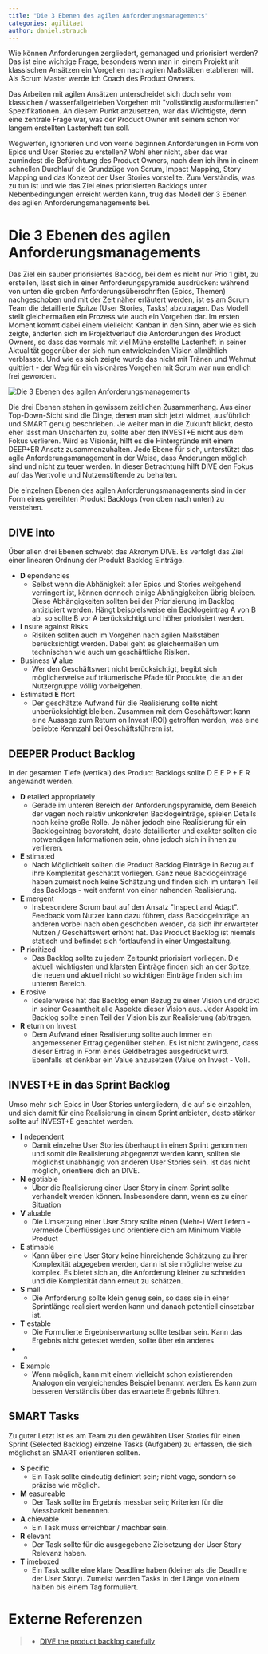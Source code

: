 ```yaml
---
title: "Die 3 Ebenen des agilen Anforderungsmanagements"
categories: agilitaet
author: daniel.strauch
---
```

Wie können Anforderungen zergliedert, gemanaged und priorisiert werden? Das ist eine wichtige Frage, besonders wenn man in einem Projekt mit klassischen Ansätzen ein Vorgehen nach agilen Maßstäben etablieren will. Als Scrum Master werde ich Coach des Product Owners.

Das Arbeiten mit agilen Ansätzen unterscheidet sich doch sehr vom klassichen / wasserfallgetrieben Vorgehen mit "vollständig ausformulierten" Spezifikationen. An diesem Punkt anzusetzen, war das Wichtigste, denn eine zentrale Frage war, was der Product Owner mit seinem schon vor langem erstellten Lastenheft tun soll.

Wegwerfen, ignorieren und von vorne beginnen Anforderungen in Form von Epics und User Stories zu erstellen? Wohl eher nicht, aber das war zumindest die Befürchtung des Product Owners, nach dem ich ihm in einem schnellen Durchlauf die Grundzüge von Scrum, Impact Mapping, Story Mapping und das Konzept der User Stories vorstellte. Zum Verständis, was zu tun ist und wie das Ziel eines priorisierten Backlogs unter Nebenbedingungen erreicht werden kann, trug das Modell der 3 Ebenen des agilen Anforderungsmanagements bei.

# Die 3 Ebenen des agilen Anforderungsmanagements

Das Ziel ein sauber priorisiertes Backlog, bei dem es nicht nur Prio 1 gibt, zu erstellen, lässt sich in einer Anforderungspyramide ausdrücken: während von unten die groben Anforderungsüberschriften (Epics, Themen) nachgeschoben und mit der Zeit näher erläutert werden, ist es am Scrum Team die detaillierte *Spitze* (User Stories, Tasks) abzutragen. Das Modell stellt gleichermaßen ein Prozess wie auch ein Vorgehen dar. Im ersten Moment kommt dabei einem vielleicht Kanban in den Sinn, aber wie es sich zeigte, änderten sich im Projektverlauf die Anforderungen des Product Owners, so dass das vormals mit viel Mühe erstellte Lastenheft in seiner Aktualität gegenüber der sich nun entwickelnden Vision allmählich verblasste. Und wie es sich zeigte wurde das nicht mit Tränen und Wehmut quittiert - der Weg für ein visionäres Vorgehen mit Scrum war nun endlich frei geworden.

![Die 3 Ebenen des agilen Anforderungsmanagements](/img/posts/2016-11-04/001.gif)

Die drei Ebenen stehen in gewissem zeitlichen Zusammenhang. Aus einer Top-Down-Sicht sind die Dinge, denen man sich jetzt widmet, ausführlich und SMART genug beschrieben. Je weiter man in die Zukunft blickt, desto eher lässt man Unschärfen zu, sollte aber den INVEST+E nicht aus dem Fokus verlieren. Wird es Visionär, hilft es die Hintergründe mit einem DEEP+ER Ansatz zusammenzuhalten. Jede Ebene für sich, unterstützt das agile Anforderungsmanagement in der Weise, dass Änderungen möglich sind und nicht zu teuer werden. In dieser Betrachtung hilft DIVE den Fokus auf das Wertvolle und Nutzenstiftende zu behalten.

Die einzelnen Ebenen des agilen Anforderungsmanagements sind in der Form eines gereihten Produkt Backlogs (von oben nach unten) zu verstehen.

## DIVE into
Über allen drei Ebenen schwebt das Akronym DIVE. Es verfolgt das Ziel einer linearen Ordnung der Produkt Backlog Einträge.

* **D** ependencies
    * Selbst wenn die Abhänigkeit aller Epics und Stories weitgehend verringert ist, können dennoch einige Abhängigkeiten übrig bleiben. Diese Abhängigkeiten sollten bei der Priorisierung im Backlog antizipiert werden. Hängt beispielsweise ein Backlogeintrag A von B ab, so sollte B vor A berücksichtigt und höher priorisiert werden.
* **I** nsure against Risks
    * Risiken sollten auch im Vorgehen nach agilen Maßstäben berücksichtigt werden. Dabei geht es gleichermaßen um technischen wie auch um geschäftliche Risiken.
* Business **V** alue
    * Wer den Geschäftswert nicht berücksichtigt, begibt sich möglicherweise auf träumerische Pfade für Produkte, die an der Nutzergruppe völlig vorbeigehen.    
* Estimated **E** ffort
    * Der geschätzte Aufwand für die Realisierung sollte nicht unberücksichtigt bleiben. Zusammen mit dem Geschäftswert kann eine Aussage zum Return on Invest (ROI) getroffen werden, was eine beliebte Kennzahl bei Geschäftsführern ist.

## DEEPER Product Backlog

In der gesamten Tiefe (vertikal) des Product Backlogs sollte D E E P + E R angewandt werden.

* **D** etailed appropriately
    * Gerade im unteren Bereich der Anforderungspyramide, dem Bereich der vagen noch relativ unkonkreten Backlogeinträge, spielen Details noch keine große Rolle. Je näher jedoch eine Realisierung für ein Backlogeintrag bevorsteht, desto detaillierter und exakter sollten die notwendigen Informationen sein, ohne jedoch sich in ihnen zu verlieren.  
* **E** stimated
    * Nach Möglichkeit sollten die Product Backlog Einträge in Bezug auf ihre Komplexität geschätzt vorliegen. Ganz neue Backlogeinträge haben zumeist noch keine Schätzung und finden sich im unteren Teil des Backlogs - weit entfernt von einer nahenden Realisierung.
* **E** mergent
    * Insbesondere Scrum baut auf den Ansatz "Inspect and Adapt". Feedback vom Nutzer kann dazu führen, dass Backlogeinträge an anderen vorbei nach oben geschoben werden, da sich ihr erwarteter Nutzen / Geschäftswert erhöht hat. Das Product Backlog ist niemals statisch und befindet sich fortlaufend in einer Umgestaltung.
* **P** rioritized
    * Das Backlog sollte zu jedem Zeitpunkt priorisiert vorliegen. Die aktuell wichtigsten und klarsten Einträge finden sich an der Spitze, die neuen und aktuell nicht so wichtigen Einträge finden sich im unteren Bereich.
* **E** rosive
    * Idealerweise hat das Backlog einen Bezug zu einer Vision und drückt in seiner Gesamtheit alle Aspekte dieser Vision aus. Jeder Aspekt im Backlog sollte einen Teil der Vision bis zur Realisierung (ab)tragen.
* **R** eturn on Invest
    * Dem Aufwand einer Realisierung sollte auch immer ein angemessener Ertrag gegenüber stehen. Es ist nicht zwingend, dass dieser Ertrag in Form eines Geldbetrages ausgedrückt wird. Ebenfalls ist denkbar ein Value anzusetzen (Value on Invest - VoI).

## INVEST+E in das Sprint Backlog

Umso mehr sich Epics in User Stories untergliedern, die auf sie einzahlen, und sich damit für eine Realisierung in einem Sprint anbieten, desto stärker sollte auf INVEST+E geachtet werden.

* **I** ndependent
    * Damit einzelne User Stories überhaupt in einen Sprint genommen und somit die Realisierung abgegrenzt werden kann, sollten sie möglichst unabhängig von anderen User Stories sein. Ist das nicht möglich, orientiere dich an DIVE.
* **N** egotiable
    * Über die Realisierung einer User Story in einem Sprint sollte verhandelt werden können. Insbesondere dann, wenn es zu einer Situation
* **V** aluable
    * Die Umsetzung einer User Story sollte einen (Mehr-) Wert liefern - vermeide Überflüssiges und orientiere dich am Minimum Viable Product
* **E** stimable
    * Kann über eine User Story keine hinreichende Schätzung zu ihrer Komplexität abgegeben werden, dann ist sie möglicherweise zu komplex. Es bietet sich an, die Anforderung kleiner zu schneiden und die Komplexität dann erneut zu schätzen.
* **S** mall
    * Die Anforderung sollte klein genug sein, so dass sie in einer Sprintlänge realisiert werden kann und danach potentiell einsetzbar ist.
* **T** estable
    * Die Formulierte Ergebniserwartung sollte testbar sein. Kann das Ergebnis nicht getestet werden, sollte über ein anderes
* +
* **E** xample
    * Wenn möglich, kann mit einem vielleicht schon existierenden Analogon ein vergleichendes Beispiel benannt werden. Es kann zum besseren Verständis über das erwartete Ergebnis führen.

## SMART Tasks

Zu guter Letzt ist es am Team zu den gewählten User Stories für einen Sprint (Selected Backlog) einzelne Tasks (Aufgaben) zu erfassen, die sich möglichst an SMART orientieren sollten.

* **S** pecific
    * Ein Task sollte eindeutig definiert sein; nicht vage, sondern so präzise wie möglich.
* **M** easureable
    * Der Task sollte im Ergebnis messbar sein; Kriterien für die Messbarkeit benennen.
* **A** chievable
    * Ein Task muss erreichbar / machbar sein.
* **R** elevant
    * Der Task sollte für die ausgegebene Zielsetzung der User Story Relevanz haben.
* **T** imeboxed
    * Ein Task sollte eine klare Deadline haben (kleiner als die Deadline der User Story). Zumeist werden Tasks in der Länge von einem halben bis einem Tag formuliert.

# Externe Referenzen
> * [DIVE the product backlog carefully](https://blogs.versionone.com/agile_management/2015/04/14/product-backlog-is-deep-invest-wisely-and-dive-carefully/ "DIVE the product backlog carefully")
